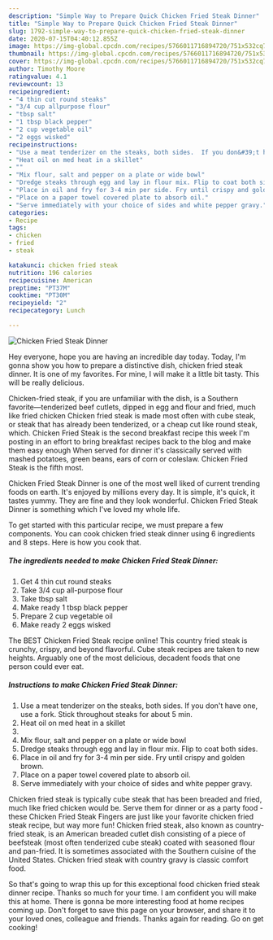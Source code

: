 ```yaml
---
description: "Simple Way to Prepare Quick Chicken Fried Steak Dinner"
title: "Simple Way to Prepare Quick Chicken Fried Steak Dinner"
slug: 1792-simple-way-to-prepare-quick-chicken-fried-steak-dinner
date: 2020-07-15T04:40:12.855Z
image: https://img-global.cpcdn.com/recipes/5766011716894720/751x532cq70/chicken-fried-steak-dinner-recipe-main-photo.jpg
thumbnail: https://img-global.cpcdn.com/recipes/5766011716894720/751x532cq70/chicken-fried-steak-dinner-recipe-main-photo.jpg
cover: https://img-global.cpcdn.com/recipes/5766011716894720/751x532cq70/chicken-fried-steak-dinner-recipe-main-photo.jpg
author: Timothy Moore
ratingvalue: 4.1
reviewcount: 13
recipeingredient:
- "4 thin cut round steaks"
- "3/4 cup allpurpose flour"
- "tbsp salt"
- "1 tbsp black pepper"
- "2 cup vegetable oil"
- "2 eggs wisked"
recipeinstructions:
- "Use a meat tenderizer on the steaks, both sides.  If you don&#39;t have one, use a fork. Stick throughout steaks for about 5 min."
- "Heat oil on med heat in a skillet"
- ""
- "Mix flour, salt and pepper on a plate or wide bowl"
- "Dredge steaks through egg and lay in flour mix. Flip to coat both sides."
- "Place in oil and fry for 3-4 min per side. Fry until crispy and golden brown."
- "Place on a paper towel covered plate to absorb oil."
- "Serve immediately with your choice of sides and white pepper gravy."
categories:
- Recipe
tags:
- chicken
- fried
- steak

katakunci: chicken fried steak 
nutrition: 196 calories
recipecuisine: American
preptime: "PT37M"
cooktime: "PT30M"
recipeyield: "2"
recipecategory: Lunch

---
```



![Chicken Fried Steak Dinner](https://img-global.cpcdn.com/recipes/5766011716894720/751x532cq70/chicken-fried-steak-dinner-recipe-main-photo.jpg)

Hey everyone, hope you are having an incredible day today. Today, I'm gonna show you how to prepare a distinctive dish, chicken fried steak dinner. It is one of my favorites. For mine, I will make it a little bit tasty. This will be really delicious.

Chicken-fried steak, if you are unfamiliar with the dish, is a Southern favorite—tenderized beef cutlets, dipped in egg and flour and fried, much like fried chicken Chicken fried steak is made most often with cube steak, or steak that has already been tenderized, or a cheap cut like round steak, which. Chicken Fried Steak is the second breakfast recipe this week I&#39;m posting in an effort to bring breakfast recipes back to the blog and make them easy enough When served for dinner it&#39;s classically served with mashed potatoes, green beans, ears of corn or coleslaw. Chicken Fried Steak is the fifth most.

Chicken Fried Steak Dinner is one of the most well liked of current trending foods on earth. It's enjoyed by millions every day. It is simple, it's quick, it tastes yummy. They are fine and they look wonderful. Chicken Fried Steak Dinner is something which I've loved my whole life.


To get started with this particular recipe, we must prepare a few components. You can cook chicken fried steak dinner using 6 ingredients and 8 steps. Here is how you cook that.

<!--inarticleads1-->

##### The ingredients needed to make Chicken Fried Steak Dinner:

1. Get 4 thin cut round steaks
1. Take 3/4 cup all-purpose flour
1. Take tbsp salt
1. Make ready 1 tbsp black pepper
1. Prepare 2 cup vegetable oil
1. Make ready 2 eggs wisked


The BEST Chicken Fried Steak recipe online! This country fried steak is crunchy, crispy, and beyond flavorful. Cube steak recipes are taken to new heights. Arguably one of the most delicious, decadent foods that one person could ever eat. 

<!--inarticleads2-->

##### Instructions to make Chicken Fried Steak Dinner:

1. Use a meat tenderizer on the steaks, both sides.  If you don&#39;t have one, use a fork. Stick throughout steaks for about 5 min.
1. Heat oil on med heat in a skillet
1. 
1. Mix flour, salt and pepper on a plate or wide bowl
1. Dredge steaks through egg and lay in flour mix. Flip to coat both sides.
1. Place in oil and fry for 3-4 min per side. Fry until crispy and golden brown.
1. Place on a paper towel covered plate to absorb oil.
1. Serve immediately with your choice of sides and white pepper gravy.


Chicken fried steak is typically cube steak that has been breaded and fried, much like fried chicken would be. Serve them for dinner or as a party food - these Chicken Fried Steak Fingers are just like your favorite chicken fried steak recipe, but way more fun! Chicken fried steak, also known as country-fried steak, is an American breaded cutlet dish consisting of a piece of beefsteak (most often tenderized cube steak) coated with seasoned flour and pan-fried. It is sometimes associated with the Southern cuisine of the United States. Chicken fried steak with country gravy is classic comfort food. 

So that's going to wrap this up for this exceptional food chicken fried steak dinner recipe. Thanks so much for your time. I am confident you will make this at home. There is gonna be more interesting food at home recipes coming up. Don't forget to save this page on your browser, and share it to your loved ones, colleague and friends. Thanks again for reading. Go on get cooking!
